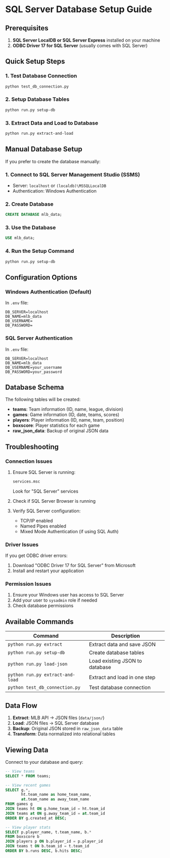 # SQL Server Database Setup Guide

## Prerequisites

1. **SQL Server LocalDB or SQL Server Express** installed on your machine
2. **ODBC Driver 17 for SQL Server** (usually comes with SQL Server)

## Quick Setup Steps

### 1. Test Database Connection
```bash
python test_db_connection.py
```

### 2. Setup Database Tables
```bash
python run.py setup-db
```

### 3. Extract Data and Load to Database
```bash
python run.py extract-and-load
```

## Manual Database Setup

If you prefer to create the database manually:

### 1. Connect to SQL Server Management Studio (SSMS)
- Server: `localhost` or `(localdb)\MSSQLLocalDB`
- Authentication: Windows Authentication

### 2. Create Database
```sql
CREATE DATABASE mlb_data;
```

### 3. Use the Database
```sql
USE mlb_data;
```

### 4. Run the Setup Command
```bash
python run.py setup-db
```

## Configuration Options

### Windows Authentication (Default)
In `.env` file:
```
DB_SERVER=localhost
DB_NAME=mlb_data
DB_USERNAME=
DB_PASSWORD=
```

### SQL Server Authentication
In `.env` file:
```
DB_SERVER=localhost
DB_NAME=mlb_data
DB_USERNAME=your_username
DB_PASSWORD=your_password
```

## Database Schema

The following tables will be created:

- **teams**: Team information (ID, name, league, division)
- **games**: Game information (ID, date, teams, scores)
- **players**: Player information (ID, name, team, position)
- **boxscore**: Player statistics for each game
- **raw_json_data**: Backup of original JSON data

## Troubleshooting

### Connection Issues
1. Ensure SQL Server is running:
   ```bash
   services.msc
   ```
   Look for "SQL Server" services

2. Check if SQL Server Browser is running

3. Verify SQL Server configuration:
   - TCP/IP enabled
   - Named Pipes enabled
   - Mixed Mode Authentication (if using SQL Auth)

### Driver Issues
If you get ODBC driver errors:
1. Download "ODBC Driver 17 for SQL Server" from Microsoft
2. Install and restart your application

### Permission Issues
1. Ensure your Windows user has access to SQL Server
2. Add your user to `sysadmin` role if needed
3. Check database permissions

## Available Commands

| Command | Description |
|---------|-------------|
| `python run.py extract` | Extract data and save JSON |
| `python run.py setup-db` | Create database tables |
| `python run.py load-json` | Load existing JSON to database |
| `python run.py extract-and-load` | Extract and load in one step |
| `python test_db_connection.py` | Test database connection |

## Data Flow

1. **Extract**: MLB API → JSON files (`data/json/`)
2. **Load**: JSON files → SQL Server database
3. **Backup**: Original JSON stored in `raw_json_data` table
4. **Transform**: Data normalized into relational tables

## Viewing Data

Connect to your database and query:

```sql
-- View teams
SELECT * FROM teams;

-- View recent games
SELECT g.*, 
       ht.team_name as home_team_name,
       at.team_name as away_team_name
FROM games g
JOIN teams ht ON g.home_team_id = ht.team_id
JOIN teams at ON g.away_team_id = at.team_id
ORDER BY g.created_at DESC;

-- View player stats
SELECT p.player_name, t.team_name, b.*
FROM boxscore b
JOIN players p ON b.player_id = p.player_id
JOIN teams t ON b.team_id = t.team_id
ORDER BY b.runs DESC, b.hits DESC;
```
